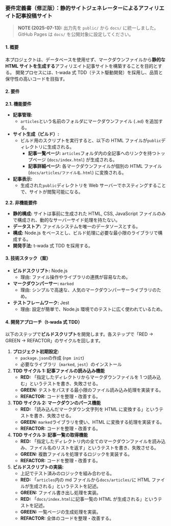 ### 要件定義書（修正版）：静的サイトジェネレーターによるアフィリエイト記事投稿サイト

> **NOTE (2025-07-13):** 出力先を `public/` から `docs/` に統一しました。GitHub Pages は `docs/` を公開対象に設定してください。

#### 1. 概要

本プロジェクトは、データベースを使用せず、マークダウンファイルから**静的な HTML サイトを生成する**アフィリエイト記事サイトを構築することを目的とする。
開発プロセスには、t-wada 式 TDD（テスト駆動開発）を採用し、品質と保守性の高いコードを目指す。

#### 2. 要件

**2.1. 機能要件**

- **記事管理:**
  - `articles`という名前のフォルダにマークダウンファイル (`.md`) を追加する。
- **サイト生成（ビルド）:**
  - ビルド用のスクリプトを実行すると、以下の HTML ファイルが`public`ディレクトリに生成される。
    - **記事一覧ページ:** `articles`フォルダ内の全記事へのリンクを持つトップページ (`docs/index.html`) が生成される。
    - **記事詳細ページ:** 各マークダウンファイルが個別の HTML ファイル (`docs/articles/ファイル名.html`) に変換される。
- **記事表示:**
  - 生成された`public`ディレクトリを Web サーバーでホスティングすることで、サイトが閲覧可能になる。

**2.2. 非機能要件**

- **静的構成:** サイトは事前に生成された HTML, CSS, JavaScript ファイルのみで構成され、動的なサーバーサイド処理を持たない。
- **データストア:** ファイルシステムを唯一のデータソースとする。
- **構成:** Node.js をベースとし、ビルド処理に必要な最小限のライブラリで構成する。
- **開発手法:** t-wada 式 TDD を採用する。

#### 3. 技術スタック（案）

- **ビルドスクリプト:** Node.js
  - 理由: ファイル操作やライブラリの連携が容易なため。
- **マークダウンパーサー:** `marked`
  - 理由: シンプルで高速な、人気のマークダウンパーサーライブラリのため。
- **テストフレームワーク:** Jest
  - 理由: 設定が簡単で、Node.js 環境でのテストに広く使われているため。

#### 4. 開発アプローチ（t-wada 式 TDD）

以下のステップで**ビルドスクリプト**を開発します。各ステップで「RED -> GREEN -> REFACTOR」のサイクルを回します。

1.  **プロジェクト初期設定:**
    - `package.json`の作成 (`npm init`)
    - 必要なライブラリ（`marked`, `jest`）のインストール
2.  **TDD サイクル 1: 記事ファイルの読み込み機能**
    - **RED:** 「指定したディレクトリからマークダウンファイルを 1 つ読み込む」というテストを書き、失敗させる。
    - **GREEN:** テストをパスする最小限のファイル読み込み処理を実装する。
    - **REFACTOR:** コードを整理・改善する。
3.  **TDD サイクル 2: マークダウンのパース機能**
    - **RED:** 「読み込んだマークダウン文字列を HTML に変換する」というテストを書き、失敗させる。
    - **GREEN:** `marked`ライブラリを使い、HTML に変換する処理を実装する。
    - **REFACTOR:** コードを整理・改善する。
4.  **TDD サイクル 3: 記事一覧の取得機能**
    - **RED:** 「指定したディレクトリ内の全てのマークダウンファイルを読み込み、ファイル名のリストを返す」というテストを書き、失敗させる。
    - **GREEN:** 複数ファイルを処理するロジックを実装する。
    - **REFACTOR:** コードを整理・改善する。
5.  **ビルドスクリプトの実装:**
    - 上記でテスト済みのロジックを組み合わせる。
    - **RED:** 「`articles`内の md ファイルから`docs/articles/`に HTML ファイルが生成される」というテストを記述。
    - **GREEN:** ファイル書き出し処理を実装。
    - **RED:** 「`docs/index.html`に記事一覧の HTML が生成される」というテストを記述。
    - **GREEN:** 一覧ページの生成処理を実装。
    - **REFACTOR:** 全体のコードを整理・改善する。
